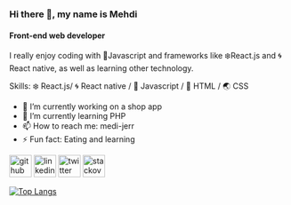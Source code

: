 

### Hi there 👋, my name is Mehdi
#### Front-end web developer
I really enjoy coding with :first_quarter_moon_with_face:Javascript and frameworks like :snowflake:React.js and :cyclone:React native, as well as learning other technology.

Skills: :snowflake: React.js/ :cyclone: React native / :first_quarter_moon_with_face: Javascript / :volcano: HTML / :earth_asia: CSS

- 🔭 I’m currently working on a shop app 
- 🌱 I’m currently learning PHP 
- 📫 How to reach me: medi-jerr 
- ⚡ Fun fact: Eating and learning 


[<img src='https://cdn.jsdelivr.net/npm/simple-icons@3.0.1/icons/github.svg' alt='github' height='40'>](https://github.com/medi-jerr)  [<img src='https://cdn.jsdelivr.net/npm/simple-icons@3.0.1/icons/linkedin.svg' alt='linkedin' height='40'>](https://www.linkedin.com/in/vv/)  [<img src='https://cdn.jsdelivr.net/npm/simple-icons@3.0.1/icons/twitter.svg' alt='twitter' height='40'>](https://twitter.com/vv)  [<img src='https://cdn.jsdelivr.net/npm/simple-icons@3.0.1/icons/stackoverflow.svg' alt='stackoverflow' height='40'>](https://stackoverflow.com/users/medi_gerd)  

[![Top Langs](https://github-readme-stats.vercel.app/api/top-langs/?username=medi-jerr)](https://github.com/anuraghazra/github-readme-stats)
